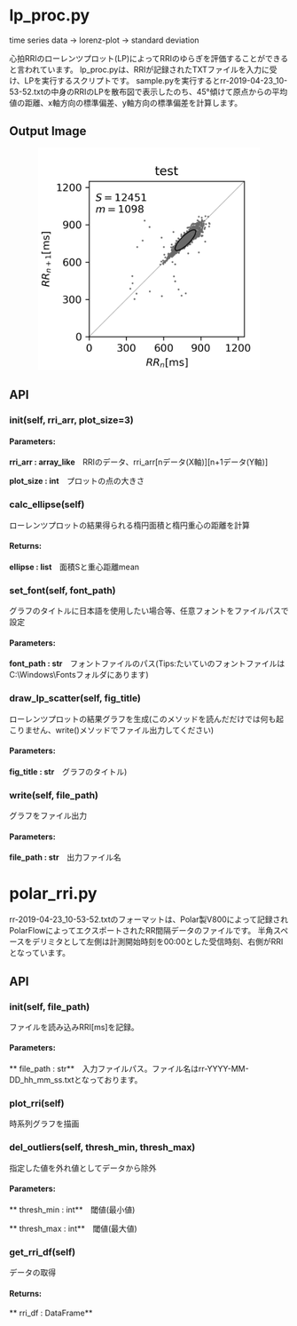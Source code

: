 # lp_proc.py
time series data → lorenz-plot → standard deviation

心拍RRIのローレンツプロット(LP)によってRRIのゆらぎを評価することができると言われています。
lp_proc.pyは、RRIが記録されたTXTファイルを入力に受け、LPを実行するスクリプトです。
sample.pyを実行するとrr-2019-04-23_10-53-52.txtの中身のRRIのLPを散布図で表示したのち、45°傾けて原点からの平均値の距離、x軸方向の標準偏差、y軸方向の標準偏差を計算します。

## Output Image
<div align="center">
<img src="https://raw.githubusercontent.com/nishimura5/lorenz-plot/images/sample.png" width="400">
</div>

## API
### __init__(self, rri_arr, plot_size=3)
#### Parameters:
**rri_arr : array_like**　RRIのデータ、rri_arr[nデータ(X軸)][n+1データ(Y軸)]

**plot_size : int**　プロットの点の大きさ

### calc_ellipse(self)
ローレンツプロットの結果得られる楕円面積と楕円重心の距離を計算
#### Returns:
**ellipse : list**　面積Sと重心距離mean

### set_font(self, font_path)
グラフのタイトルに日本語を使用したい場合等、任意フォントをファイルパスで設定
#### Parameters:

**font_path : str**　フォントファイルのパス(Tips:たいていのフォントファイルは C:\Windows\Fontsフォルダにあります)

### draw_lp_scatter(self, fig_title)
ローレンツプロットの結果グラフを生成(このメソッドを読んだだけでは何も起こりません、write()メソッドでファイル出力してください)
#### Parameters:

**fig_title : str**　グラフのタイトル)

### write(self, file_path)
グラフをファイル出力
#### Parameters:
**file_path : str**　出力ファイル名

# polar_rri.py

rr-2019-04-23_10-53-52.txtのフォーマットは、Polar製V800によって記録されPolarFlowによってエクスポートされたRR間隔データのファイルです。
半角スペースをデリミタとして左側は計測開始時刻を00:00とした受信時刻、右側がRRIとなっています。

## API
### __init__(self, file_path)
ファイルを読み込みRRI[ms]を記録。
#### Parameters:
** file_path : str**　入力ファイルパス。ファイル名はrr-YYYY-MM-DD_hh_mm_ss.txtとなっております。

### plot_rri(self)
時系列グラフを描画


### del_outliers(self, thresh_min, thresh_max)
指定した値を外れ値としてデータから除外
#### Parameters:
** thresh_min : int**　閾値(最小値)

** thresh_max : int**　閾値(最大値)

### get_rri_df(self)
データの取得
#### Returns:
** rri_df : DataFrame**
